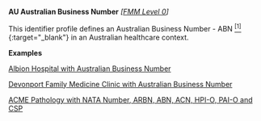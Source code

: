 **AU Australian Business Number**  *[[FMM Level 0](guidance.html)]*

This identifier profile defines an Australian Business Number - ABN [<sup>[1]</sup>](https://www.abr.business.gov.au/HelpAbnFormat.aspx){:target="_blank"} in an Australian healthcare context.

**Examples**

[Albion Hospital with Australian Business Number](Organization-example1.html)

[Devonport Family Medicine Clinic with Australian Business Number](Organization-example3.html)

[ACME Pathology with NATA Number, ARBN, ABN, ACN, HPI-O, PAI-O and CSP](Organization-f799e349-0385-4fbc-a2aa-b5b50af957ea.html)